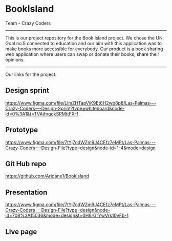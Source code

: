 # BookIsland

Team - Crazy Coders

-------------------------------------------------------------

This is our project repository for the Book Island project.
We chose the UN Goal no.5 connected to education and our aim
with this application was to make books more accessible for
everybody. Our product is a book sharing web application where
users can swap or donate their books, share their opinions.

-------------------------------------------------------------

Our links for the project:

Design sprint
-------------
https://www.figma.com/file/LimZHTapViK9Et8H2wb8p8/Las-Palmas---Crazy-Coders---Design-Sprint?type=whiteboard&node-id=0%3A1&t=TVAjfnqokSRMttFX-1

Prototype
---------
https://www.figma.com/file/7tYj7odWZm9J4CEfz7eMPt/Las-Palmas---Crazy-Coders---Design-File?type=design&node-id=1-4&mode=design


Git Hub repo
------------
https://github.com/Aridane1/BookIsland


Presentation
------------
https://www.figma.com/file/7tYj7odWZm9J4CEfz7eMPt/Las-Palmas---Crazy-Coders---Design-File?type=design&node-id=708%3A15036&mode=design&t=0H6rGrYwVrs10vFb-1


Live page
---------


